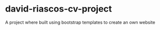 # david-riascos-cv-project
A project where built using bootstrap templates to create an own website
